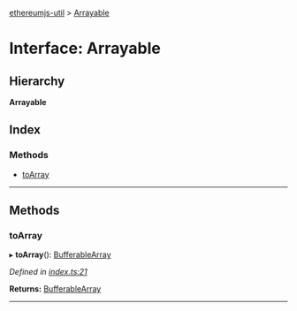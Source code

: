 [ethereumjs-util](../README.md) > [Arrayable](../interfaces/arrayable.md)

# Interface: Arrayable

## Hierarchy

**Arrayable**

## Index

### Methods

* [toArray](arrayable.md#toarray)

---

## Methods

<a id="toarray"></a>

###  toArray

▸ **toArray**(): [BufferableArray](../#bufferablearray)

*Defined in [index.ts:21](https://github.com/ethereumjs/ethereumjs-util/blob/7c167cb/src/index.ts#L21)*

**Returns:** [BufferableArray](../#bufferablearray)

___

